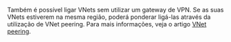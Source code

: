 Também é possível ligar VNets sem utilizar um gateway de VPN. Se as suas VNets estiverem na mesma região, poderá ponderar ligá-las através da utilização de VNet peering. Para mais informações, veja o artigo [VNet peering](../articles/virtual-network/virtual-network-peering-overview.md).



<!--HONumber=Nov16_HO2-->


